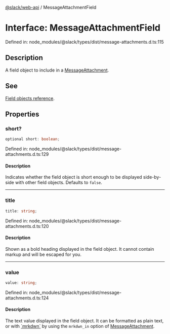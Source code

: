 [@slack/web-api](../index.md) / MessageAttachmentField

# Interface: MessageAttachmentField

Defined in: node\_modules/@slack/types/dist/message-attachments.d.ts:115

## Description

A field object to include in a [MessageAttachment](MessageAttachment.md).

## See

[Field objects reference](https://docs.slack.dev/messaging/formatting-message-text#attachments).

## Properties

### short?

```ts
optional short: boolean;
```

Defined in: node\_modules/@slack/types/dist/message-attachments.d.ts:129

#### Description

Indicates whether the field object is short enough to be displayed side-by-side with
other field objects. Defaults to `false`.

***

### title

```ts
title: string;
```

Defined in: node\_modules/@slack/types/dist/message-attachments.d.ts:120

#### Description

Shown as a bold heading displayed in the field object. It cannot contain markup and
will be escaped for you.

***

### value

```ts
value: string;
```

Defined in: node\_modules/@slack/types/dist/message-attachments.d.ts:124

#### Description

The text value displayed in the field object. It can be formatted as plain text, or with [\`mrkdwn\`](https://docs.slack.dev/messaging/formatting-message-text) by using the `mrkdwn_in` option of [MessageAttachment](MessageAttachment.md).
